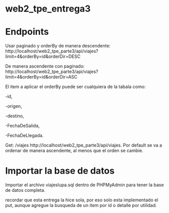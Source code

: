 # web2_tpe_entrega3

# Endpoints
Usar paginado y orderBy de manera descendente:
http://localhost/web2_tpe_parte3/api/viajes?limit=4&orderBy=id&orderDir=DESC

De manera ascendente con paginado:
http://localhost/web2_tpe_parte3/api/viajes?limit=4&orderBy=id&orderDir=ASC

El item a aplicar el orderBy puede ser cualquiera de la tabala como: 

-id,

-origen,

-destino,

-FechaDeSalida,

-FechaDeLlegada.

Get: /viajes
http://localhost/web2_tpe_parte3/api/viajes.
Por default se va a ordenar de manera ascendente, al menos que el orden se cambie.

# Importar la base de datos
Importar el archivo viajeslupa.sql dentro de PHPMyAdmin para tener la base de datos completa.

recordar que esta entrega la hice sola, por eso solo esta implementado el put, aunque agregue la busqueda de un item por id o detalle por utilidad.
